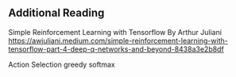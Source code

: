 ## Additional Reading
Simple Reinforcement Learning with Tensorflow By Arthur Juliani
https://awjuliani.medium.com/simple-reinforcement-learning-with-tensorflow-part-4-deep-q-networks-and-beyond-8438a3e2b8df

Action Selection
greedy
softmax


